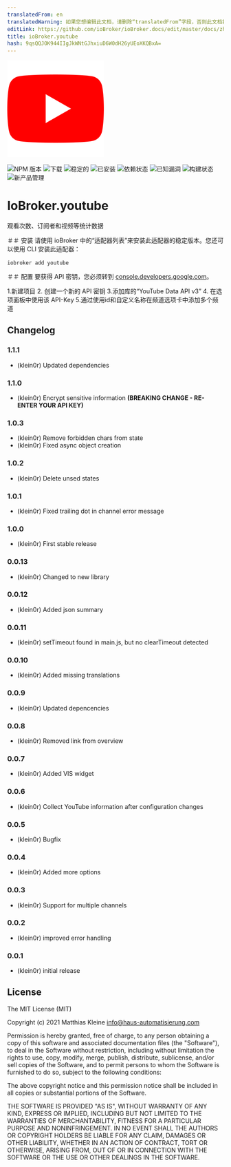 ```yaml
---
translatedFrom: en
translatedWarning: 如果您想编辑此文档，请删除“translatedFrom”字段，否则此文档将再次自动翻译
editLink: https://github.com/ioBroker/ioBroker.docs/edit/master/docs/zh-cn/adapterref/iobroker.youtube/README.md
title: ioBroker.youtube
hash: 9qsQQJOK944IIgJkWNtGJhxiuD6W0dH26yUEoXKQBxA=
---
```

![标识](../../../en/adapterref/iobroker.youtube/admin/youtube.png)

![NPM 版本](http://img.shields.io/npm/v/iobroker.youtube.svg)
![下载](https://img.shields.io/npm/dm/iobroker.youtube.svg)
![稳定的](http://iobroker.live/badges/youtube-stable.svg)
![已安装](http://iobroker.live/badges/youtube-installed.svg)
![依赖状态](https://img.shields.io/david/klein0r/iobroker.youtube.svg)
![已知漏洞](https://snyk.io/test/github/klein0r/ioBroker.youtube/badge.svg)
![构建状态](http://img.shields.io/travis/klein0r/ioBroker.youtube.svg)
![新产品管理](https://nodei.co/npm/iobroker.youtube.png?downloads=true)

# IoBroker.youtube
观看次数、订阅者和视频等统计数据

＃＃ 安装
请使用 ioBroker 中的“适配器列表”来安装此适配器的稳定版本。您还可以使用 CLI 安装此适配器：

```
iobroker add youtube
```

＃＃ 配置
要获得 API 密钥，您必须转到 [console.developers.google.com](https://console.developers.google.com/apis/dashboard)。

1.新建项目
2. 创建一个新的 API 密钥
3.添加库的“YouTube Data API v3”
4. 在选项面板中使用该 API-Key
5.通过使用id和自定义名称在频道选项卡中添加多个频道

## Changelog

### 1.1.1

* (klein0r) Updated dependencies

### 1.1.0

* (klein0r) Encrypt sensitive information **(BREAKING CHANGE - RE-ENTER YOUR API KEY)**

### 1.0.3

* (klein0r) Remove forbidden chars from state
* (klein0r) Fixed async object creation

### 1.0.2

* (klein0r) Delete unsed states

### 1.0.1

* (klein0r) Fixed trailing dot in channel error message

### 1.0.0

* (klein0r) First stable release

### 0.0.13

* (klein0r) Changed to new library

### 0.0.12

* (klein0r) Added json summary

### 0.0.11

* (klein0r) setTimeout found in main.js, but no clearTimeout detected

### 0.0.10

* (klein0r) Added missing translations

### 0.0.9

* (klein0r) Updated depencencies

### 0.0.8

* (klein0r) Removed link from overview

### 0.0.7

* (klein0r) Added VIS widget

### 0.0.6

* (klein0r) Collect YouTube information after configuration changes

### 0.0.5

* (klein0r) Bugfix

### 0.0.4

* (klein0r) Added more options

### 0.0.3

* (klein0r) Support for multiple channels

### 0.0.2

* (klein0r) improved error handling

### 0.0.1

* (klein0r) initial release

## License

The MIT License (MIT)

Copyright (c) 2021 Matthias Kleine <info@haus-automatisierung.com>

Permission is hereby granted, free of charge, to any person obtaining a copy
of this software and associated documentation files (the "Software"), to deal
in the Software without restriction, including without limitation the rights
to use, copy, modify, merge, publish, distribute, sublicense, and/or sell
copies of the Software, and to permit persons to whom the Software is
furnished to do so, subject to the following conditions:

The above copyright notice and this permission notice shall be included in
all copies or substantial portions of the Software.

THE SOFTWARE IS PROVIDED "AS IS", WITHOUT WARRANTY OF ANY KIND, EXPRESS OR
IMPLIED, INCLUDING BUT NOT LIMITED TO THE WARRANTIES OF MERCHANTABILITY,
FITNESS FOR A PARTICULAR PURPOSE AND NONINFRINGEMENT. IN NO EVENT SHALL THE
AUTHORS OR COPYRIGHT HOLDERS BE LIABLE FOR ANY CLAIM, DAMAGES OR OTHER
LIABILITY, WHETHER IN AN ACTION OF CONTRACT, TORT OR OTHERWISE, ARISING FROM,
OUT OF OR IN CONNECTION WITH THE SOFTWARE OR THE USE OR OTHER DEALINGS IN
THE SOFTWARE.